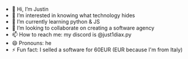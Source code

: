 - 👋 Hi, I’m Justin
- 👀 I’m interested in knowing what technology hides 
- 🌱 I’m currently learning python & JS
- 💞️ I’m looking to collaborate on creating a software agency
- 📫 How to reach me: my discord is @just1diax.py
- 😄 Pronouns: he
- ⚡ Fun fact: I selled a software for 60EUR (EUR because I'm from Italy)
